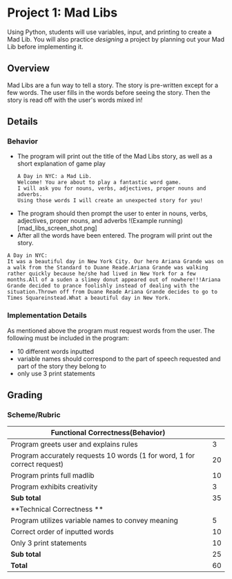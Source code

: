 # Project 1: Mad Libs

Using Python, students will use variables, input, and printing to create a Mad Lib. You will also practice *designing* a project by planning out your Mad Lib before implementing it.

## Overview
Mad Libs are a fun way to tell a story. The story is pre-written except for a few words. The user fills in the words before seeing the story. Then the story is read off with the user's words mixed in! 

## Details
### Behavior
* The program will print out the title of the Mad Libs story, as well as a short explanation of game play    
    ```
    A Day in NYC: a Mad Lib.
    Welcome! You are about to play a fantastic word game. 
    I will ask you for nouns, verbs, adjectives, proper nouns and adverbs. 
    Using those words I will create an unexpected story for you!
    ```
* The program should then prompt the user to enter in nouns, verbs, adjectives, proper nouns, and adverbs
!(Example running)[mad_libs_screen_shot.png]
* After all the words have been entered. The program will print out the story.
```
A Day in NYC: 
It was a beautiful day in New York City. Our hero Ariana Grande was on a walk from the Standard to Duane Reade.Ariana Grande was walking rather quickly because he/she had lived in New York for a few months.All of a suden a slimey donut appeared out of nowhere!!!Ariana Grande decided to prance foolishly instead of dealing with the situation.Thrown off from Duane Reade Ariana Grande decides to go to Times Squareinstead.What a beautiful day in New York.
```

### Implementation Details
As mentioned above the program must request words from the user. The following must be included in the program: 
* 10 different words inputted
* variable names should correspond to the part of speech requested and part of the story they belong to
* only use 3 print statements

## Grading 
### Scheme/Rubric
| Functional Correctness(Behavior)                                |     |
| --------------------------------------------------------------- |-----|
| Program greets user and explains rules  | 3   |
| Program accurately requests 10 words (1 for word, 1 for correct request)| 20|
| Program prints full madlib | 10   |
| Program exhibits creativity               | 3   |
| **Sub total**                                                   | 35  |
| **Technical Correctness   **                                    |     |
| Program utilizes variable names to convey meaning               | 5  |
| Correct order of inputted words                                 | 10  |
| Only 3 print statements                                         | 10  |
| **Sub total**                                                   | 25  |
| **Total**                                                       | 60 |


